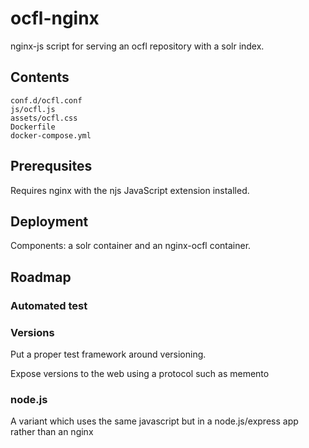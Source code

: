 ocfl-nginx
==========

nginx-js script for serving an ocfl repository with a solr index.

## Contents

    conf.d/ocfl.conf
    js/ocfl.js
    assets/ocfl.css
    Dockerfile
    docker-compose.yml

## Prerequsites

Requires nginx with the njs JavaScript extension installed.

## Deployment

Components: a solr container and an nginx-ocfl container.


## Roadmap

### Automated test

### Versions

Put a proper test framework around versioning.

Expose versions to the web using a protocol such as memento

### node.js

A variant which uses the same javascript but in a node.js/express app rather than an nginx


